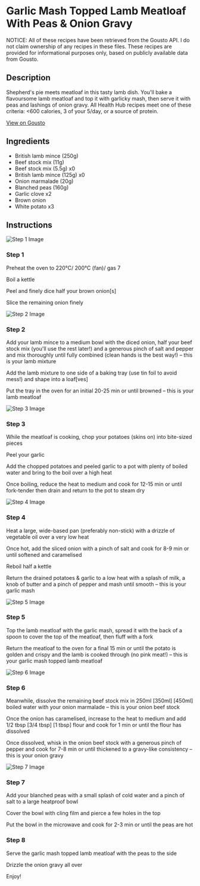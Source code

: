 # Garlic Mash Topped Lamb Meatloaf With Peas & Onion Gravy

NOTICE: All of these recipes have been retrieved from the Gousto API. I do not claim ownership of any recipes in these files. These recipes are provided for informational purposes only, based on publicly available data from Gousto.

## Description

Shepherd's pie meets meatloaf in this tasty lamb dish. You'll bake a flavoursome lamb meatloaf and top it with garlicky mash, then serve it with peas and lashings of onion gravy. All Health Hub recipes meet one of these criteria: <600 calories, 3 of your 5/day, or a source of protein.

[View on Gousto](https://www.gousto.co.uk/recipes/cookbook/garlic-mash-topped-lamb-meatloaf-with-peas-onion-gravy)

## Ingredients

- British lamb mince (250g)
- Beef stock mix (11g)
- Beef stock mix (5.5g) x0
- British lamb mince (125g) x0
- Onion marmalade (20g)
- Blanched peas (160g)
- Garlic clove x2
- Brown onion
- White potato x3

## Instructions

![Step 1 Image](https://production-media.gousto.co.uk/cms/recipe-step-image/Step-1-1663666304988-x200.jpg)

### Step 1

Preheat the oven to 220°C/ 200°C (fan)/ gas 7

Boil a kettle

Peel and finely dice half your brown onion[s]

Slice the remaining onion finely

![Step 2 Image](https://production-media.gousto.co.uk/cms/recipe-step-image/Step-2-1663666310986-x200.jpg)

### Step 2

Add your lamb mince to a medium bowl with the diced onion, half your beef stock mix (you'll use the rest later!) and a generous pinch of salt and pepper and mix thoroughly until fully combined (clean hands is the best way!) – this is your lamb mixture

Add the lamb mixture to one side of a baking tray (use tin foil to avoid mess!) and shape into a loaf[ves]

Put the tray in the oven for an initial 20-25 min or until browned – this is your lamb meatloaf

![Step 3 Image](https://production-media.gousto.co.uk/cms/recipe-step-image/Step-3-1663666318257-x200.jpg)

### Step 3

While the meatloaf is cooking, chop your potatoes (skins on) into bite-sized pieces

Peel your garlic

Add the chopped potatoes and peeled garlic to a pot with plenty of boiled water and bring to the boil over a high heat

Once boiling, reduce the heat to medium and cook for 12-15 min or until fork-tender then drain and return to the pot to steam dry

![Step 4 Image](https://production-media.gousto.co.uk/cms/recipe-step-image/Step-4-1663666326302-x200.jpg)

### Step 4

Heat a large, wide-based pan (preferably non-stick) with a drizzle of vegetable oil over a very low heat

Once hot, add the sliced onion with a pinch of salt and cook for 8-9 min or until softened and caramelised

Reboil half a kettle

Return the drained potatoes & garlic to a low heat with a splash of milk, a knob of butter and a pinch of pepper and mash until smooth – this is your garlic mash

![Step 5 Image](https://production-media.gousto.co.uk/cms/recipe-step-image/Step-5-1663666334288-x200.jpg)

### Step 5

Top the lamb meatloaf with the garlic mash, spread it with the back of a spoon to cover the top of the meatloaf, then fluff with a fork

Return the meatloaf to the oven for a final 15 min or until the potato is golden and crispy and the lamb is cooked through (no pink meat!) – this is your garlic mash topped lamb meatloaf

![Step 6 Image](https://production-media.gousto.co.uk/cms/recipe-step-image/Step-6-1663666338922-x200.jpg)

### Step 6

Meanwhile, dissolve the remaining beef stock mix in 250ml <span class="text-purple">[350ml]</span> <span class="text-danger">[450ml]</span> boiled water with your onion marmalade – this is your onion beef stock

Once the onion has caramelised, increase to the heat to medium and add 1/2 tbsp <span class="text-purple">[3/4 tbsp]</span> <span class="text-danger">[1 tbsp]</span> flour and cook for 1 min or until the flour has dissolved

Once dissolved, whisk in the onion beef stock with a generous pinch of pepper and cook for 7-8 min or until thickened to a gravy-like consistency – this is your onion gravy

![Step 7 Image](https://production-media.gousto.co.uk/cms/recipe-step-image/Step-7-1663666344233-x200.jpg)

### Step 7

Add your blanched peas with a small splash of cold water and a pinch of salt to a large heatproof bowl

Cover the bowl with cling film and pierce a few holes in the top

Put the bowl in the microwave and cook for 2-3 min or until the peas are hot

### Step 8

Serve the garlic mash topped lamb meatloaf with the peas to the side

Drizzle the onion gravy all over

Enjoy!

